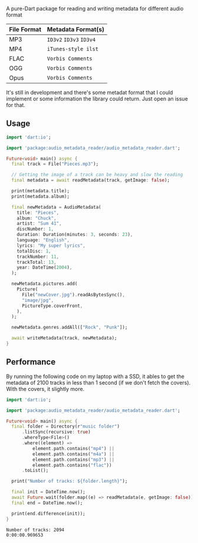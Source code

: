 A pure-Dart package for reading and writing metadata for different audio format

| File Format | Metadata Format(s)      |
| ----------- | ----------------------- |
| MP3         | `ID3v2` `ID3v3` `ID3v4` |
| MP4         | `iTunes-style ilst`     |
| FLAC        | `Vorbis Comments`       |
| OGG         | `Vorbis Comments`       |
| Opus        | `Vorbis Comments`       |

It's still in development and there's some metadat format that I could implement or some information the library could return. Just open an issue for that.

## Usage

```dart
import 'dart:io';

import 'package:audio_metadata_reader/audio_metadata_reader.dart';

Future<void> main() async {
  final track = File("Pieces.mp3");

  // Getting the image of a track can be heavy and slow the reading
  final metadata = await readMetadata(track, getImage: false);

  print(metadata.title);
  print(metadata.album);

  final newMetadata = AudioMetadata(
    title: "Pieces",
    album: "Chuck",
    artist: "Sum 41",
    discNumber: 1,
    duration: Duration(minutes: 3, seconds: 23),
    language: "English",
    lyrics: "My super lyrics",
    totalDisc: 1,
    trackNumber: 11,
    trackTotal: 13,
    year: DateTime(2004),
  );

  newMetadata.pictures.add(
    Picture(
      File("newCover.jpg").readAsBytesSync(),
      "image/jpg",
      PictureType.coverFront,
    ),
  );

  newMetadata.genres.addAll(["Rock", "Punk"]);

  await writeMetadata(track, newMetadata);
}
```

## Performance

By running the following code on my laptop with a SSD, it ables to get the metadata of 2100 tracks in less than 1 second (if we don't fetch the covers). With the covers, it slightly more.

```dart
import 'dart:io';

import 'package:audio_metadata_reader/audio_metadata_reader.dart';

Future<void> main() async {
  final folder = Directory(r"music folder")
      .listSync(recursive: true)
      .whereType<File>()
      .where((element) =>
          element.path.contains("mp4") ||
          element.path.contains("m4a") ||
          element.path.contains("mp3") ||
          element.path.contains("flac"))
      .toList();

  print("Number of tracks: ${folder.length}");

  final init = DateTime.now();
  await Future.wait(folder.map((e) => readMetadata(e, getImage: false)));
  final end = DateTime.now();

  print(end.difference(init));
}
```

```
Number of tracks: 2094
0:00:00.969653
```
